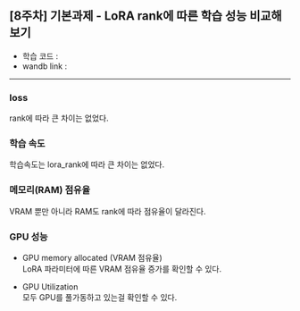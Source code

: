 ## [8주차] 기본과제 - LoRA rank에 따른 학습 성능 비교해보기

* 학습 코드 :    
* wandb link :    

---

### loss
rank에 따라 큰 차이는 없었다.

### 학습 속도   
학습속도는 lora_rank에 따라 큰 차이는 없었다.   

### 메모리(RAM) 점유율   
VRAM 뿐만 아니라 RAM도 rank에 따라 점유율이 달라진다.

### GPU 성능   

* GPU memory allocated (VRAM 점유율)   
LoRA 파라미터에 따른 VRAM 점유율 증가를 확인할 수 있다.

* GPU Utilization   
모두 GPU를 풀가동하고 있는걸 확인할 수 있다.